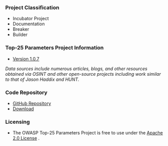 ### Project Classification
* <i class="fas fa-egg" style="color:#2ADA08;"></i> Incubator Project
* <i class="fas fa-book" style="color:#233e81;"></i> Documentation
* <i class="fas fa-hammer" style="color:#233e81;"></i> Breaker
* <i class="fas fa-toolbox" style="color:#233e81;"></i> Builder

### Top-25 Parameters Project Information
* [Version 1.0.7](https://github.com/OWASP/www-project-top-25-parameters/blob/main)
  
<i>Data sources include numerous articles, blogs, and other resources obtained via OSINT and other open-source projects including work similar to that of Jason Haddix and HUNT.</i>

### Code Repository
* [GitHub Repository](https://github.com/lutfumertceylan/top25-parameter)
* [Download](https://github.com/lutfumertceylan/top25-parameter/zipball/master)

### Licensing
* The OWASP Top-25 Parameters Project is free to use under the [Apache 2.0 License](https://www.apache.org/licenses/LICENSE-2.0) .

